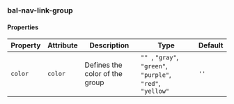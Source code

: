 ### bal-nav-link-group
 
#### Properties

| Property | Attribute | Description                    | Type                                                                 | Default |
| -------- | --------- | ------------------------------ | -------------------------------------------------------------------- | ------- |
| `color`  | `color`   | Defines the color of the group | `"" `, ` "gray" `, ` "green" `, ` "purple" `, ` "red" `, ` "yellow"` | `''`    |


 